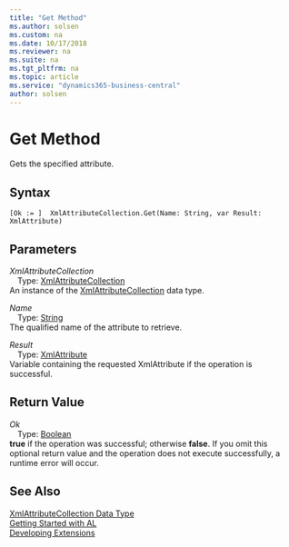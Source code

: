 ```yaml
---
title: "Get Method"
ms.author: solsen
ms.custom: na
ms.date: 10/17/2018
ms.reviewer: na
ms.suite: na
ms.tgt_pltfrm: na
ms.topic: article
ms.service: "dynamics365-business-central"
author: solsen
---
```

[//]: # (START>DO_NOT_EDIT)
[//]: # (IMPORTANT:Do not edit any of the content between here and the END>DO_NOT_EDIT.)
[//]: # (Any modifications should be made in the .xml files in the ModernDev repo.)
# Get Method
Gets the specified attribute.

## Syntax
```
[Ok := ]  XmlAttributeCollection.Get(Name: String, var Result: XmlAttribute)
```
## Parameters
*XmlAttributeCollection*  
&emsp;Type: [XmlAttributeCollection](xmlattributecollection-data-type.md)  
An instance of the [XmlAttributeCollection](xmlattributecollection-data-type.md) data type.  

*Name*  
&emsp;Type: [String](../string/string-data-type.md)  
The qualified name of the attribute to retrieve.
        
*Result*  
&emsp;Type: [XmlAttribute](../xmlattribute/xmlattribute-data-type.md)  
Variable containing the requested XmlAttribute if the operation is successful.  


## Return Value
*Ok*  
&emsp;Type: [Boolean](../boolean/boolean-data-type.md)  
**true** if the operation was successful; otherwise **false**.  If you omit this optional return value and the operation does not execute successfully, a runtime error will occur.    


[//]: # (IMPORTANT: END>DO_NOT_EDIT)
## See Also
[XmlAttributeCollection Data Type](xmlattributecollection-data-type.md)  
[Getting Started with AL](../devenv-get-started.md)  
[Developing Extensions](../devenv-dev-overview.md)